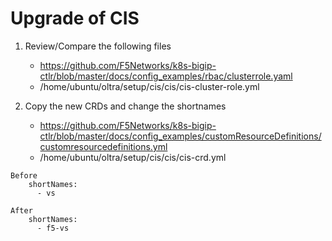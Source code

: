 # Upgrade of CIS
1. Review/Compare the following files
   - https://github.com/F5Networks/k8s-bigip-ctlr/blob/master/docs/config_examples/rbac/clusterrole.yaml
   - /home/ubuntu/oltra/setup/cis/cis/cis-cluster-role.yml

2. Copy the new CRDs and change the shortnames

    - https://github.com/F5Networks/k8s-bigip-ctlr/blob/master/docs/config_examples/customResourceDefinitions/customresourcedefinitions.yml
    - /home/ubuntu/oltra/setup/cis/cis/cis-crd.yml

```
Before
    shortNames:
      - vs
      
After
    shortNames:
      - f5-vs
```